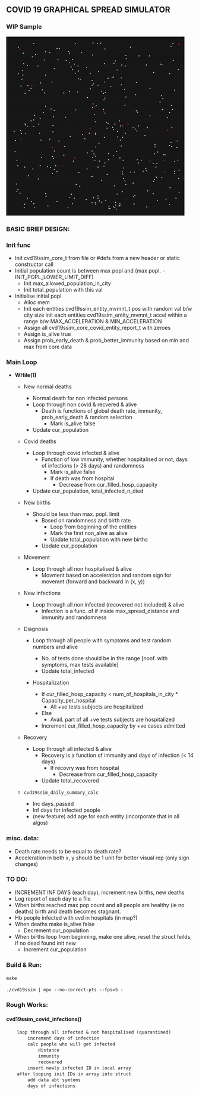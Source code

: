 ## COVID 19 GRAPHICAL SPREAD SIMULATOR

### WIP Sample

![Sample WIP Output](https://github.com/TonyJosi97/covid19_spread_simulator/blob/master/cvdssim_wip_sample_1.gif)

### BASIC BRIEF DESIGN:

### Init func
* Init cvd19ssim_core_t from file or #defs from a new header or static constructor call
* Initial population count is between max popl and (max popl. - INIT_POPL_LOWER_LIMIT_DIFF)
    * Init max_allowed_population_in_city
    * Init total_population with this val
* Initialise initial popl
    * Alloc mem
    * Init each entities cvd19ssim_entity_mvmnt_t pos with random val b/w city size
    init each entities cvd19ssim_entity_mvmnt_t accel within a range b/w MAX_ACCELERATION & MIN_ACCELERATION
    * Assign all cvd19ssim_core_covid_entity_report_t with zeroes
    * Assign is_alive true
    * Assign prob_early_death & prob_better_immunity based on min and max from core data


### Main Loop
* **WHile(1)**

    * New normal deaths
        * Normal death for non infected persons
        * Loop through non covid & recvered & alive
            * Death is functions of global death rate, immunity, prob_early_death & random selection
                * Mark is_alive false
        * Update cur_population

    * Covid deaths
        * Loop through covid infected & alive
            * Function of low immunity, whether hospitalised or not, days of infections (> 28 days) and randomness
                * Mark is_alive false
                * If death was from hospital
                    * Decrease from cur_filled_hosp_capacity
        * Update cur_population, total_infected_n_died

    * New births
       * Should be less than max. popl. limit
            * Based on randomness and birth rate
                * Loop from beginning of the entities
                * Mark the first non_alive as alive
                * Update total_population with new births
            * Update cur_population

    * Movement
        * Loop through all non hospitalised & alive
            * Movment based on acceleration and random sign for movemnt (forward and backward in (x, y))

    * New infections
        * Loop through all non infected (recovered not included) & alive
            * Infection is a func. of if inside max_spread_distance and immunity and randomness

    * Diagnosis
        * Loop through all people with symptoms and test random numbers and alive
            * No. of tests done should be in the range [noof. with symptoms, max tests available]
            * Update total_infected

        * Hospitalization
            * If cur_filled_hosp_capacity < num_of_hospitals_in_city * Capacity_per_hospital
                * All +ve tests subjects are hospitalized
            * Else 
                * Avail. part of all +ve tests subjects are hospitalized
            * Increment cur_filled_hosp_capacity by +ve cases admitted


    * Recovery
        * Loop through all infected & alive
            * Recovery is a function of immunity and days of infection (< 14 days)
                * If recovry was from hospital
                    * Decrease from cur_filled_hosp_capacity
            * Update total_recovered

    * `cvd19ssim_daily_summary_calc`
        * Inc days_passed
        * Inf days for infected people
        * (new feature) add age for each entity (incorporate that in all algos)



### misc. data:
* Death rate needs to be equal to death rate?
* Acceleration in both x, y should be 1 unit for better visual rep (only sign changes)

### TO DO:
* INCREMENT INF DAYS (each day), increment new births, new deaths
* Log report of each day to a file
* When births reached max pop count and all people are healthy (ie no deaths) birth and death
  becomes stagnant. 
* Hb people infected with cvd in hospitals (in map?)
* When deaths make is_alive false
    * Decrement cur_population
* When births loop from beginning, make one alive, reset the struct feilds, if no dead found init new
    * Increment cur_population

### Build & Run:

`make`

`./cvd19ssim | mpv --no-correct-pts --fps=5 -`

### Rough Works:

#### cvd19ssim_covid_infections()

```    
    loop through all infected & not hospitalised (quarantined)
        increment days of infection
        calc people who will get infected
            distance
            immunity
            recovered
        insert newly infected ID in local array
    after looping init IDs in array into struct
        add data abt symtoms
        days of infections 
```
